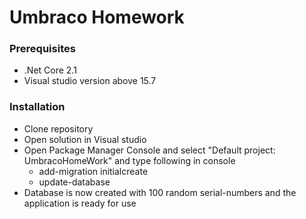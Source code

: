 # Umbraco Homework

### Prerequisites

- .Net Core 2.1
- Visual studio version above 15.7
### Installation
- Clone repository
- Open solution in Visual studio
- Open Package Manager Console and select "Default project: UmbracoHomeWork" and type following in console
    -   add-migration initialcreate
    -   update-database
- Database is now created with 100 random serial-numbers and the application is ready for use
